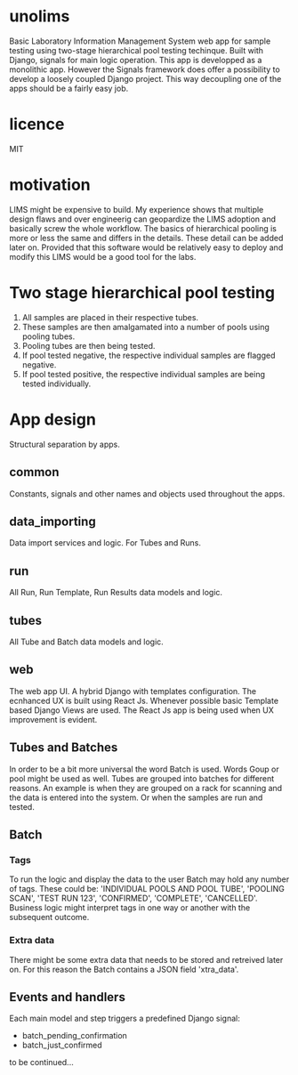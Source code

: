 # unolims

Basic Laboratory Information Management System web app for sample testing using two-stage hierarchical pool testing techinque.
Built with Django, signals for main logic operation.
This app is developped as a monolithic app.
However the Signals framework does offer a possibility to develop a loosely coupled Django project.
This way decoupling one of the apps should be a fairly easy job.

# licence

MIT

# motivation

LIMS might be expensive to build.
My experience shows that multiple design flaws and over engineerig can geopardize the LIMS adoption and basically screw the whole workflow.
The basics of hierarchical pooling is more or less the same and differs in the details.
These detail can be added later on.
Provided that this software would be relatively easy to deploy and modify this LIMS would be a good tool for the labs.

# Two stage hierarchical pool testing

1. All samples are placed in their respective tubes.
2. These samples are then amalgamated into a number of pools using pooling tubes.
3. Pooling tubes are then being tested.
4. If pool tested negative, the respective individual samples are flagged negative.
5. If pool tested positive, the respective individual samples are being tested individually.

# App design

Structural separation by apps.

## common

Constants, signals and other names and objects used throughout the apps.

## data_importing

Data import services and logic.
For Tubes and Runs.

## run

All Run, Run Template, Run Results data models and logic.

## tubes

All Tube and Batch data models and logic.

## web

The web app UI. A hybrid Django with templates configuration.
The ecnhanced UX is built using React Js.
Whenever possible basic Template based Django Views are used.
The React Js app is being used when UX improvement is evident.

## Tubes and Batches

In order to be a bit more universal the word Batch is used. Words Goup or pool might be used as well.
Tubes are grouped into batches for different reasons.
An example is when they are grouped on a rack for scanning and the data is entered into the system.
Or when the samples are run and tested.

## Batch

### Tags

To run the logic and display the data to the user Batch may hold any number of tags.
These could be: 'INDIVIDUAL POOLS AND POOL TUBE', 'POOLING SCAN', 'TEST RUN 123', 'CONFIRMED', 'COMPLETE', 'CANCELLED'.
Business logic might interpret tags in one way or another with the subsequent outcome.

### Extra data

There might be some extra data that needs to be stored and retreived later on. For this reason the Batch contains a JSON field 'xtra_data'.

## Events and handlers

Each main model and step triggers a predefined Django signal:

- batch_pending_confirmation
- batch_just_confirmed

to be continued...
